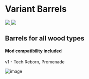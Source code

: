 # Variant Barrels
<a href="https:/www.curseforge.com/minecraft/mc-mods/variant-barrels-fabric"><img src="https://cf.way2muchnoise.eu/full_variant-crafting-barrels-fabric_downloads.svg">
 <img src="http://cf.way2muchnoise.eu/versions/variant-barrels-fabric.svg"></a>
 </p>

## Barrels for all wood types

#### Mod compatibility included
v1 - Tech Reborn, Promenade

![image](https://user-images.githubusercontent.com/7688001/152662619-f63b1c49-8b6f-4b4c-9f3a-9f9e405b1f7e.png)
